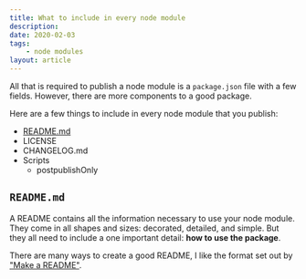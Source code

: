 ```yaml
---
title: What to include in every node module
description: 
date: 2020-02-03
tags:
    - node modules
layout: article
---
```


All that is required to publish a node module is a `package.json` file with a few fields. However, there are more components to a good package.

Here are a few things to include in every node module that you publish:

- [README.md](#readme.md)
- LICENSE
- CHANGELOG.md
- Scripts
    - postpublishOnly

## `README.md`

A README contains all the information necessary to use your node module. They come in all shapes and sizes: decorated, detailed, and simple. But they all need to include a one important detail: **how to use the package**.

There are many ways to create a good README, I like the format set out by ["Make a README"](https://www.makeareadme.com/).